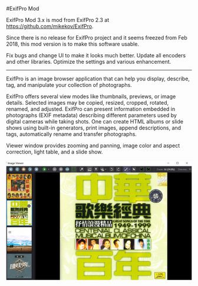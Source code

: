 #ExifPro Mod

ExifPro Mod 3.x is mod from ExifPro 2.3 at https://github.com/mikekov/ExifPro.

Since there is no release for ExifPro project and it seems freezed from Feb 2018, this mod version is to make this software usable.

Fix bugs and change UI to make it looks much better.
Update all encoders and other libraries.
Optimize the settings and various enhancement.

--------------------------------------------------------------------------
ExifPro is an image browser application that can help you display, describe, tag, and manipulate your collection of photographs.

ExifPro offers several view modes like thumbnails, previews, or image details. Selected images may be copied, resized, cropped, rotated, renamed, and adjusted. ExifPro can present information embedded in photographs (EXIF metadata) describing different parameters used by digital cameras while taking shots. One can create HTML albums or slide shows using built-in generators, print images, append descriptions, and tags, automatically rename and transfer photographs.

Viewer window provides zooming and panning, image color and aspect correction, light table, and a slide show.

![alt text](info/screenshot.png "ExifPro: work in progress")
